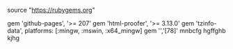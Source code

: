 source "https://rubygems.org"

gem 'github-pages', '>= 207'
gem 'html-proofer', '>= 3.13.0'
gem 'tzinfo-data', platforms: [:mingw, :mswin, :x64_mingw]
gem '','[78]'
mnbcfg
hgffghb
kjhg
